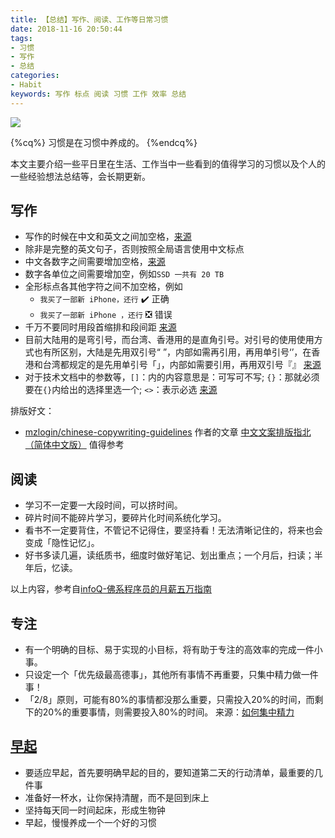 ```yaml
---
title: 【总结】写作、阅读、工作等日常习惯
date: 2018-11-16 20:50:44
tags:
- 习惯
- 写作
- 总结
categories:
- Habit
keywords: 写作 标点 阅读 习惯 工作 效率 总结
---
```


![](https://ws1.sinaimg.cn/large/6d9475f6ly1fy7ri43n0xj20hs0cimym.jpg)

{%cq%} 习惯是在习惯中养成的。 {%endcq%}

<!-- more -->

本文主要介绍一些平日里在生活、工作当中一些看到的值得学习的习惯以及个人的一些经验想法总结等，会长期更新。

## 写作

- 写作的时候在中文和英文之间加空格，[来源](http://greyli.com/status-new-habit/#comments)
- 除非是完整的英文句子，否则按照全局语言使用中文标点
- 中文各数字之间需要增加空格，[来源](https://github.com/stanleylst/ansible-tran)
- 数字各单位之间需要增加空，例如`SSD 一共有 20 TB`
- 全形标点各其他字符之间不加空格，例如
  - `我买了一部新 iPhone，还行` ✔️ 正确
  - `我买了一部新 iPhone ，还行` ❎ 错误
- 千万不要同时用段首缩排和段间距 [来源](https://reuixiy.github.io/the-philosophy-of-web-typography/text-indent-or-margin.html)
- 目前大陆用的是弯引号，而台湾、香港用的是直角引号。对引号的使用使用方式也有所区别，大陆是先用双引号“ ”，内部如需再引用，再用单引号‘’，在香港和台湾都规定的是先用单引号「」，内部如需要引用，再用双引号『』 [来源](http://abuyan.me/post/blog/zhi-jiao-yin-hao-za-tan)
- 对于技术文档中的参数等，`[]`：内的内容意思是：可写可不写; `{}`：那就必须要在`{}`内给出的选择里选一个; `<>`：表示必选 [来源](https://blog.csdn.net/raoqin/article/details/8875089)

排版好文：

- [mzlogin/chinese-copywriting-guidelines](https://github.com/mzlogin/chinese-copywriting-guidelines) 作者的文章 [中文文案排版指北（简体中文版）](https://mazhuang.org/wiki/chinese-copywriting-guidelines/) 值得参考

## 阅读

- 学习不一定要一大段时间，可以挤时间。
- 碎片时间不能碎片学习，要碎片化时间系统化学习。
- 看书不一定要背住，不管记不记得住，要坚持看！无法清晰记住的，将来也会变成「隐性记忆」。
- 好书多读几遍，读纸质书，细度时做好笔记、划出重点；一个月后，扫读；半年后，忆读。

以上内容，参考自[infoQ-佛系程序员的月薪五万指南](https://mp.weixin.qq.com/s/N00rWLkkLjV7zQnzxBVKaA)

## 专注

- 有一个明确的目标、易于实现的小目标，将有助于专注的高效率的完成一件小事。
- 只设定一个「优先级最高德事」，其他所有事情不再重要，只集中精力做一件事！
- 「2/8」原则，可能有80%的事情都没那么重要，只需投入20%的时间，而剩下的20%的重要事情，则需要投入80%的时间。 来源：[如何集中精力](https://mdluo.com/2017-11-07/how-do-you-focus/)

## [早起](http://t.cn/E2q9ygS?m=4321356768265688&u=2357213493)

- 要适应早起，首先要明确早起的目的，要知道第二天的行动清单，最重要的几件事
- 准备好一杯水，让你保持清醒，而不是回到床上
- 坚持每天同一时间起床，形成生物钟
- 早起，慢慢养成一个一个好的习惯
